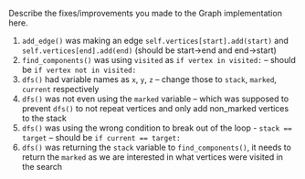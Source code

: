 Describe the fixes/improvements you made to the Graph implementation here.

1. `add_edge()` was making an edge `self.vertices[start].add(start)` and `self.vertices[end].add(end)` (should be start->end and end->start)
2. `find_components()` was using `visited` as `if vertex in visited:` – should be `if vertex not in visited:`
3. `dfs()` had variable names as `x`, `y`, `z` – change those to `stack`, `marked`, `current` respectively
4. `dfs()` was not even using the `marked` variable – which was supposed to prevent `dfs()` to not repeat vertices and only add non_marked vertices to the stack
5. `dfs()` was using the wrong condition to break out of the loop - `stack == target` – should be `if current == target:`
6. `dfs()` was returning the `stack` variable to `find_components()`, it needs to return the `marked` as we are interested in what vertices were visited in the search
